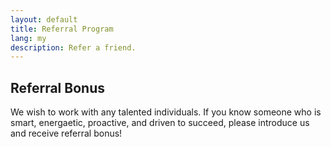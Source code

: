 ```yaml
---
layout: default
title: Referral Program
lang: my
description: Refer a friend.
---
```




## Referral Bonus

We wish to work with any talented individuals. If you know someone who is smart, energaetic, proactive, and driven to succeed, please introduce us and receive referral bonus!

